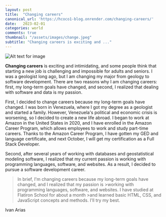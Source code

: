 ```yaml
---
layout: post
title:  "Changing careers"
canonical_url: 'https://hcoco1-blog.onrender.com/changing-careers/'
date:   2023-02-01
categories: world
comments: true
thumbnail: "/assets/images/change.jpeg"
subtitle: "Changing careers is exciting and ..."
---
```

<!--more-->




![Alt text for image](https://images.unsplash.com/photo-1499244571948-7ccddb3583f1?ixlib=rb-4.0.3&ixid=M3wxMjA3fDB8MHxwaG90by1wYWdlfHx8fGVufDB8fHx8fA%3D%3D&auto=format&fit=crop&w=1332&q=80)

  
  **Changing careers** is exciting and intimidating, and some people think that starting a new job is challenging and impossible for adults and seniors. I was a geologist long ago, but I am changing my major from geology to software development. There are two reasons why I am changing careers: first, my long-term goals have changed, and second, I realized that dealing with software and data is my passion.

First, I decided to change careers because my long-term goals have changed. I was born in Venezuela, where I got my degree as a geologist and started a family. However, Venezuela's political and economic crisis is worsening, so I decided to create a new life abroad. I began to work at Amazon in the United States in 2020, and I have enrolled in the Amazon Career Program, which allows employees to work and study part-time careers. Thanks to the Amazon Career Program, I have gotten my GED and language certificate, and next October, I will get my certification as a Full Stack Developer.

Second, after several years of working with databases and geostatistical modeling software, I realized that my current passion is working with programming languages, software, and websites. As a result, I decided to pursue a software development career.

>In brief, I'm changing careers because my long-term goals have changed, and I realized that my passion is >working with programming languages, software, and websites. I have studied at Flatiron School for about a month >and learned basic HTML, CSS, and JavaScript concepts and methods. I'll try my best.
 
Ivan Arias